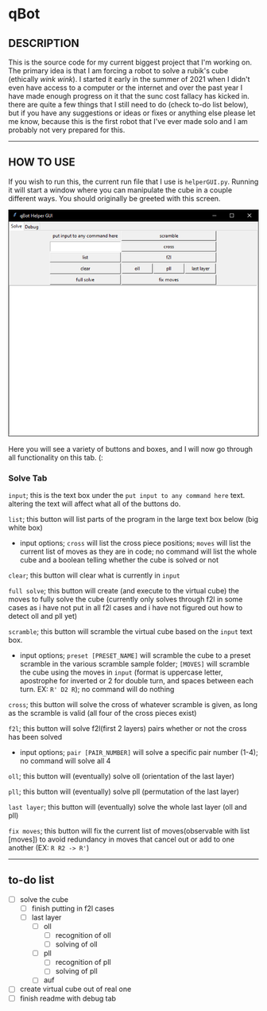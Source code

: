 # qBot

## DESCRIPTION

This is the source code for my current biggest project that I'm working on. The primary idea is that I am forcing a robot to solve a rubik's cube (ethically *wink wink*). I started it early in the summer of 2021 when I didn't even have access to a computer or the internet and over the past year I have made enough progress on it that the sunc cost fallacy has kicked in. there are quite a few things that I still need to do (check to-do list below), but if you have any suggestions or ideas or fixes or anything else please let me know, because this is the first robot that I've ever made solo and I am probably not very prepared for this.

---

## HOW TO USE
If you wish to run this, the current run file that I use is `helperGUI.py`. Running it will start a window where you can manipulate the cube in a couple different ways. You should originally be greeted with this screen.

![tkinter Solve tab](/images%20for%20the%20readme/solvescreen.png)

Here you will see a variety of buttons and boxes, and I will now go through all functionality on this tab. (:

###  __Solve Tab__

`input`; this is the text box under the `put input to any command here` text. altering the text will affect what all of the buttons do.

`list`; this button will list parts of the program in the large text box below (big white box)
 - input options; `cross` will list the cross piece positions; `moves` will list the current list of moves as they are in code; no command will list the whole cube and a boolean telling whether the cube is solved or not

`clear`; this button will clear what is currently in `input`

`full solve`; this button will create (and execute to the virtual cube) the moves to fully solve the cube (currently only solves through f2l in some cases as i have not put in all f2l cases and i have not figured out how to detect oll and pll yet)

`scramble`; this button will scramble the virtual cube based on the `input` text box.
- input options; `preset [PRESET_NAME]` will scramble the cube to a preset scramble in the various scramble sample folder; `[MOVES]` will scramble the cube using the moves in `input` (format is uppercase letter, apostrophe for inverted or 2 for double turn, and spaces between each turn. EX: `R' D2 R`); no command will do nothing

`cross`; this button will solve the cross of whatever scramble is given, as long as the scramble is valid (all four of the cross pieces exist)

`f2l`; this button will solve f2l(first 2 layers) pairs whether or not the cross has been solved
- input options; `pair [PAIR_NUMBER]` will solve a specific pair number (1-4); no command will solve all 4

`oll`; this button will (eventually) solve oll (orientation of the last layer)

`pll`; this button will (eventually) solve pll (permutation of the last layer)

`last layer`; this button will (eventually) solve the whole last layer (oll and pll)

`fix moves`; this button will fix the current list of moves(observable with list [moves]) to avoid redundancy in moves that cancel out or add to one another (EX: `R R2 -> R'`)

---

## to-do list
- [ ] solve the cube
  - [ ] finish putting in f2l cases
  - [ ] last layer
    - [ ] oll
      - [ ] recognition of oll
      - [ ] solving of oll
    - [ ] pll
      - [ ] recognition of pll
      - [ ] solving of pll
    - [ ] auf
- [ ] create virtual cube out of real one
- [ ] finish readme with debug tab
